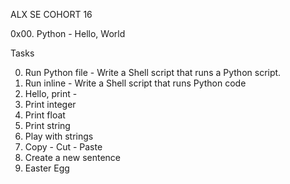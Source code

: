 ALX SE COHORT 16

0x00. Python - Hello, World

Tasks

0. Run Python file - Write a Shell script that runs a Python script.
1. Run inline - Write a Shell script that runs Python code
2. Hello, print -
3. Print integer
4. Print float
5. Print string
6. Play with strings
7. Copy - Cut - Paste
8. Create a new sentence
9. Easter Egg
